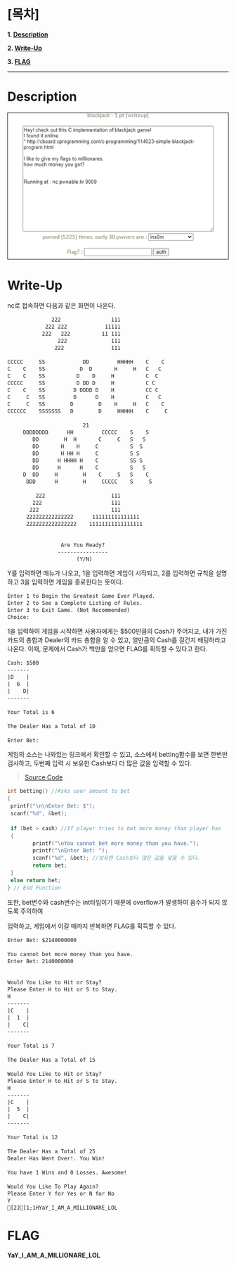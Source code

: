 # [목차]
**1. [Description](#Description)**

**2. [Write-Up](#Write-Up)**

**3. [FLAG](#FLAG)**


***


# **Description**

![](images/2022-01-04-16-27-29.png)


# **Write-Up**

nc로 접속하면 다음과 같은 화면이 나온다.

```
              222                111
            222 222            11111
           222   222          11 111
                222              111
               222               111

CCCCC     SS            DD         HHHHH    C    C
C    C    SS           D  D       H     H   C   C
C    C    SS          D    D     H          C  C
CCCCC     SS          D DD D     H          C C
C    C    SS         D DDDD D    H          CC C
C     C   SS         D      D    H          C   C
C     C   SS        D        D    H     H   C    C
CCCCCC    SSSSSSS   D        D     HHHHH    C     C

                        21
     DDDDDDDD      HH         CCCCC    S    S
        DD        H  H       C     C   S   S
        DD       H    H     C          S  S
        DD       H HH H     C          S S
        DD      H HHHH H    C          SS S
        DD      H      H    C          S   S
     D  DD     H        H    C     S   S    C
      DDD      H        H     CCCCC    S     S

         222                     111
        222                      111
       222                       111
      222222222222222      111111111111111
      2222222222222222    11111111111111111


                 Are You Ready?
                ----------------
                      (Y/N)
```

Y를 입력하면 메뉴가 나오고, 1을 입력하면 게임이 시작되고, 2를 입력하면 규칙을 설명하고 3을 입력하면 게임을 종료한다는 뜻이다.

```
Enter 1 to Begin the Greatest Game Ever Played.
Enter 2 to See a Complete Listing of Rules.
Enter 3 to Exit Game. (Not Recommended)
Choice:
```

1을 입력하여 게임을 시작하면 사용자에게는 $500만큼의 Cash가 주어지고, 내가 가진 카드의 총합과 Dealer의 카드 총합을 알 수 있고, 얼만큼의 Cash를 걸건지 배팅하라고 나온다. 이때, 문제에서 Cash가 백만을 얻으면 FLAG를 획득할 수 있다고 한다.

```
Cash: $500
-------
|D    |
|  6  |
|    D|
-------

Your Total is 6

The Dealer Has a Total of 10

Enter Bet:
```

게임의 소스는 나와있는 링크에서 확인할 수 있고, 소스에서 betting함수를 보면 한번만 검사하고, 두번째 입력 시 보유한 Cash보다 더 많은 값을 입력할 수 있다.

> [Source Code](https://cboard.cprogramming.com/c-programming/114023-simple-blackjack-program.html)

```cpp
int betting() //Asks user amount to bet
{
 printf("\n\nEnter Bet: $");
 scanf("%d", &bet);

 if (bet > cash) //If player tries to bet more money than player has
 {
		printf("\nYou cannot bet more money than you have.");
		printf("\nEnter Bet: ");
        scanf("%d", &bet); //보유한 Cash보다 많은 값을 넣을 수 있다.
        return bet;
 }
 else return bet;
} // End Function
```

또한, bet변수와 cash변수는 int타입이기 때문에 overflow가 발생하여 음수가 되지 않도록 주의하여 

입력하고, 게임에서 이길 때까지 반복하면 FLAG를 획득할 수 있다.

```
Enter Bet: $2140000000

You cannot bet more money than you have.
Enter Bet: 2140000000


Would You Like to Hit or Stay?
Please Enter H to Hit or S to Stay.
H
-------
|C    |
|  1  |
|    C|
-------

Your Total is 7

The Dealer Has a Total of 15

Would You Like to Hit or Stay?
Please Enter H to Hit or S to Stay.
H
-------
|C    |
|  5  |
|    C|
-------

Your Total is 12

The Dealer Has a Total of 25
Dealer Has Went Over!. You Win!

You have 1 Wins and 0 Losses. Awesome!

Would You Like To Play Again?
Please Enter Y for Yes or N for No
Y
[2J[1;1HYaY_I_AM_A_MILLIONARE_LOL
```


# **FLAG**

**YaY_I_AM_A_MILLIONARE_LOL**